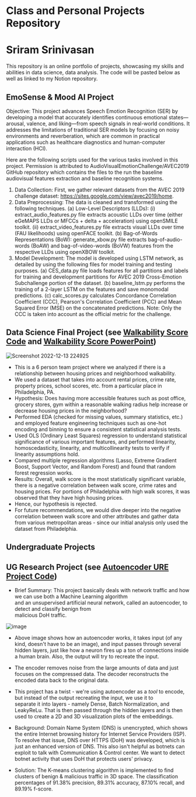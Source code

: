 # Class and Personal Projects Repository
# Sriram Srinivasan

This repository is an online portfolio of projects, showcasing my skills and abilities in data science, data analysis. The code will be pasted below as well as linked to my Notion repository.

## EmoSense & Mood AI Project
Objective: This project advances Speech Emotion Recognition (SER) by developing a model that accurately identifies continuous emotional states—arousal, valence, and liking—from speech signals in real-world conditions. It addresses the limitations of traditional SER models by focusing on noisy environments and reverberation, which are common in practical applications such as healthcare diagnostics and human-computer interaction (HCI).

Here are the following scripts used for the various tasks involved in this project. Permission is attributed to AudioVisualEmotionChallenge/AVEC2019 GitHub repository which contains the files to the run the baseline audiovisual features extraction and baseline recognition systems.
1. Data Collection: First, we gather relevant datasets from the AVEC 2019 challenge dataset: https://sites.google.com/view/avec2019/home.
2. Data Preprocessing: The data is cleaned and transformed using the following techniques.
(a) Low-Level Descriptors (LLDs):
(i) extract_audio_features.py file extracts acoustic LLDs over time (either eGeMAPS LLDs or MFCCs + delta + acceleration) using openSMILE toolkit.
(ii) extract_video_features.py file extracts visual LLDs over time (FAU likelihoods) using openFACE toolkit.
(b) Bag-of-Words Representations (BoW):
generate_xbow.py file extracts bag-of-audio-words (BoAW) and bag-of-video-words (BoVW) features from the respective LLDs using openXBOW toolkit.
3. Model Development:  The model is developed using LSTM network, as detailed by using the following files for model training and testing purposes.
(a) CES_data.py file loads features for all partitions and labels for training and development partitions for AVEC 2019 Cross-Emotion Subchallenge portion of the dataset.
(b) baseline_lstm.py performs the training of a 2-layer LSTM on the features and save monomodal predictions.
(c) calc_scores.py calculates Concordance Correlation Coefficient (CCC), Pearson's Correlation Coefficient (PCC) and Mean Squared Error (MSE) on the concatenated predictions. Note: Only the CCC is taken into account as the official metric for the challenge.

## Data Science Final Project (see [Walkability Score Code](https://github.com/sriramprog/class-personal-projects/blob/main/Data%20Science%20Project%20Finalized%20Code.ipynb) and [Walkability Score PowerPoint](https://github.com/sriramprog/class-personal-projects/blob/main/Data%20Science%20Group%20Presentation.pdf))
![Screenshot 2022-12-13 224925](https://user-images.githubusercontent.com/61813436/207509544-79f455ac-668a-4bd7-be2e-4b0060defab6.png)

- This is a 6 person team project where we analyzed if there is a relationship between housing prices and neighborhood walkability.
- We used a dataset that takes into account rental prices, crime rate, property prices, school scores, etc. from a particular place in Philadelphia, PA.
- Hypothesis: Does having more accessible features such as post office, grocery stores, gym within a reasonable walking radius help increase or decrease housing prices in the neighborhood?
- Performed EDA (checked for missing values, summary statistics, etc.) and employed feature engineering techniques such as one-hot encoding and binning to ensure a consistent statistical analysis tests.
- Used OLS (Ordinary Least Squares) regression to understand statistical significance of various important features, and performed linearity, homoscedasticity, linearity, and multicollinearity tests to verify if linearity assumptions hold.
- Compared multiple regression algorithms (Lasso, Extreme Gradient Boost, Support Vector, and Random Forest) and found that random forest regression works.
- Results: Overall, walk score is the most statistically significant variable, there is a negative correlation between walk score, crime rates and housing prices. For portions of Philadelphia with high walk scores, it was observed that they have high housing prices.
- Hence, our hypothesis is rejected.
- For future recommendations, we would dive deeper into the negative correlation between walk score and other attributes and gather data from various metropolitan areas - since our initial analysis only used the dataset from Philadelphia.

## Undergraduate Projects
## UG Research Project (see [Autoencoder URE Project Code](https://github.com/sriramprog/class-personal-projects/blob/main/Autoencoder_Code_(Sriram's_data).ipynb))
- Brief Summary: This project basically deals with network traffic and how we can use both a Machine Learning algorithm <br>
and an unsupervised artificial neural network, called an autoencoder, to detect and classify benign from <br>
malicious DoH traffic.

![image](https://user-images.githubusercontent.com/61813436/177605589-3493f4f2-54a9-49ed-90db-7b1855cf6039.png) <br>

- Above image shows how an autoencoder works, it takes input (of any kind, doesn't have to be an image), and input passes through
several hidden layers, just like how a neuron fires up a ton of connections inside a human brain. Also, the output will try to recreate the input. <br>
- The encoder removes noise from the large amounts of data and just focuses on the compressed data. The decoder reconstructs the encoded data back to the original data.
- This project has a twist - we're using autoencoder as a _tool_ to encode, but instead of the output recreating the input, we use it to <br>
separate it into layers - namely Dense, Batch Normalization, and LeakyReLu. That is then passed through the hidden layers and is then used to
create a 2D and 3D visualization plots of the embeddings.

- Background: Domain Name System (DNS) is unencrypted, which shows the entire Internet browsing history for Internet Service Providers (ISP).
To resolve that issue, DNS over HTTPS (DoH) was developed, which is just an enhanced version of DNS. This also isn't helpful as botnets can exploit
to talk with Communication & Control center. We want to detect botnet activity that uses DoH that protects users' privacy.

- Solution: The K-means clustering algorithm is implemented to find clusters of benign & malicious traffic in 3D space. The classification percentages of
91.38% precision, 89.31% accuracy, 87.10% recall, and 89.19% f-score.

